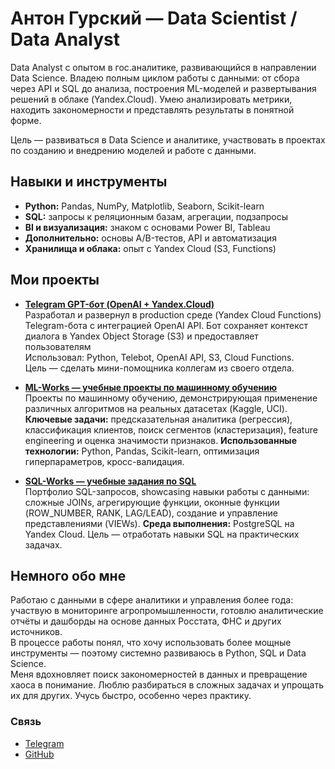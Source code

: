 # Антон Гурский — Data Scientist / Data Analyst  

Data Analyst с опытом в гос.аналитике, развивающийся в направлении Data Science. Владею полным циклом работы с данными: от сбора через API и SQL до анализа, построения ML-моделей и развертывания решений в облаке (Yandex.Cloud). Умею анализировать метрики, находить закономерности и представлять результаты в понятной форме.  

Цель — развиваться в Data Science и аналитике, участвовать в проектах по созданию и внедрению моделей и работе с данными.  



## Навыки и инструменты
- **Python:** Pandas, NumPy, Matplotlib, Seaborn, Scikit-learn  
- **SQL:** запросы к реляционным базам, агрегации, подзапросы  
- **BI и визуализация:** знаком с основами Power BI, Tableau  
- **Дополнительно:** основы A/B-тестов, API и автоматизация  
- **Хранилища и облака:** опыт с Yandex Cloud (S3, Functions)  


## Мои проекты
- **[Telegram GPT-бот (OpenAI + Yandex.Cloud)](https://github.com/antgursky/telegram_bot_api_gpt)**  
  Разработал и развернул в production среде (Yandex Cloud Functions) Telegram-бота с интеграцией OpenAI API. Бот сохраняет контекст диалога в Yandex Object Storage (S3) и предоставляет пользователям  
  Использовал: Python, Telebot, OpenAI API, S3, Cloud Functions.  
  Цель — сделать мини-помощника коллегам из своего отдела.

- **[ML-Works — учебные проекты по машинному обучению](https://github.com/antgursky/ML-Works)**  
  Проекты по машинному обучению, демонстрирующая применение различных алгоритмов на реальных датасетах (Kaggle, UCI). **Ключевые задачи:** предсказательная аналитика (регрессия), классификация клиентов, поиск сегментов (кластеризация), feature engineering и оценка значимости признаков. **Использованные технологии:** Python, Pandas, Scikit-learn, оптимизация гиперпараметров, кросс-валидация.

- **[SQL-Works — учебные задания по SQL](https://github.com/antgursky/SQL-Works)**  
  Портфолио SQL-запросов, showcasing навыки работы с данными: сложные JOINs, агрегирующие функции, оконные функции (ROW_NUMBER, RANK, LAG/LEAD), создание и управление представлениями (VIEWs). **Среда выполнения:** PostgreSQL на Yandex Cloud.
  Цель — отработать навыки SQL на практических задачах.



## Немного обо мне
Работаю с данными в сфере аналитики и управления более года: участвую в мониторинге агропромышленности, готовлю аналитические отчёты и дашборды на основе данных Росстата, ФНС и других источников.  
В процессе работы понял, что хочу использовать более мощные инструменты — поэтому системно развиваюсь в Python, SQL и Data Science.  
Меня вдохновляет поиск закономерностей в данных и превращение хаоса в понимание. Люблю разбираться в сложных задачах и упрощать их для других. Учусь быстро, особенно через практику.





###  Связь

- [Telegram](https://t.me/anton_gurskiy)  
- [GitHub](https://github.com/antgursky)  
